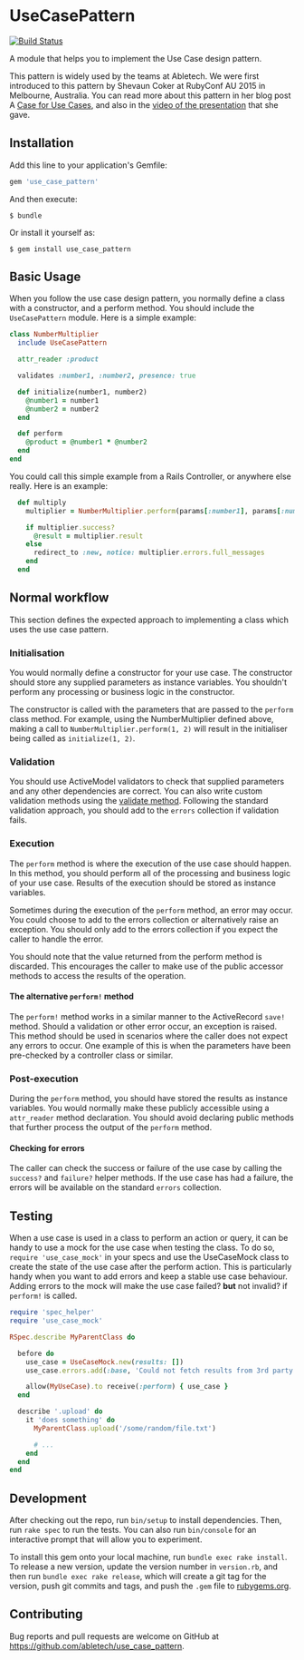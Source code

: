# UseCasePattern

[![Build Status](https://travis-ci.org/AbleTech/use_case_pattern.svg?branch=master)](https://travis-ci.org/AbleTech/use_case_pattern)

A module that helps you to implement the Use Case design pattern.

This pattern is widely used by the teams at Abletech. We were first introduced to this pattern by Shevaun Coker at RubyConf AU 2015 in Melbourne, Australia. You can read more about this pattern in her blog post A [Case for Use Cases](http://webuild.envato.com/blog/a-case-for-use-cases/), and also in the [video of the presentation](https://rubyconf.eventer.com/rubyconf-australia-2015-1223/a-case-for-use-cases-by-shevaun-coker-1734) that she gave.

## Installation

Add this line to your application's Gemfile:

```ruby
gem 'use_case_pattern'
```

And then execute:

    $ bundle

Or install it yourself as:

    $ gem install use_case_pattern

## Basic Usage

When you follow the use case design pattern, you normally define a class with a constructor, and a perform method. You should include the `UseCasePattern` module. Here is a simple example:

```ruby
class NumberMultiplier
  include UseCasePattern

  attr_reader :product

  validates :number1, :number2, presence: true

  def initialize(number1, number2)
    @number1 = number1
    @number2 = number2
  end

  def perform
    @product = @number1 * @number2
  end
end
```

You could call this simple example from a Rails Controller, or anywhere else really. Here is an example:

```ruby
  def multiply
    multiplier = NumberMultiplier.perform(params[:number1], params[:number2])

    if multiplier.success?
      @result = multiplier.result
    else
      redirect_to :new, notice: multiplier.errors.full_messages
    end
  end
```

## Normal workflow

This section defines the expected approach to implementing a class which uses the use case pattern.

### Initialisation

You would normally define a constructor for your use case. The constructor should store any supplied parameters as instance variables. You shouldn't perform any processing or business logic in the constructor.

The constructor is called with the parameters that are passed to the `perform` class method. For example, using the NumberMultiplier defined above, making a call to `NumberMultiplier.perform(1, 2)` will result in the initialiser being called as `initialize(1, 2)`.

### Validation

You should use ActiveModel validators to check that supplied parameters and any other dependencies are correct. You can also write custom validation methods using the [validate method](http://api.rubyonrails.org/classes/ActiveModel/Validations/ClassMethods.html#method-i-validate). Following the standard validation approach, you should add to the `errors` collection if validation fails.

### Execution

The `perform` method is where the execution of the use case should happen. In this method, you should perform all of the processing and business logic of your use case. Results of the execution should be stored as instance variables.

Sometimes during the execution of the `perform` method, an error may occur. You could choose to add to the errors collection or alternatively raise an exception. You should only add to the errors collection if you expect the caller to handle the error.

You should note that the value returned from the perform method is discarded. This encourages the caller to make use of the public accessor methods to access the results of the operation.

#### The alternative `perform!` method

The `perform!` method works in a similar manner to the ActiveRecord `save!` method. Should a validation or other error occur, an exception is raised. This method should be used in scenarios where the caller does not expect any errors to occur. One example of this is when the parameters have been pre-checked by a controller class or similar.

### Post-execution

During the `perform` method, you should have stored the results as instance variables. You would normally make these publicly accessible using a `attr_reader` method declaration. You should avoid declaring public methods that further process the output of the `perform` method.

#### Checking for errors

The caller can check the success or failure of the use case by calling the `success?` and `failure?` helper methods. If the use case has had a failure, the errors will be available on the standard `errors` collection.

## Testing
When a use case is used in a class to perform an action or query, it can be handy to use a mock for the use case when testing the class.
To do so, `require 'use_case_mock'` in your specs and use the UseCaseMock class to create the state of the use case after the perform action. This is particularly handy when you want to add errors and keep a stable use case behaviour.
Adding errors to the mock will make the use case failed? **but** not invalid? if `perform!` is called.

```ruby
require 'spec_helper'
require 'use_case_mock'

RSpec.describe MyParentClass do

  before do
    use_case = UseCaseMock.new(results: [])
    use_case.errors.add(:base, 'Could not fetch results from 3rd party API')

    allow(MyUseCase).to receive(:perform) { use_case }
  end

  describe '.upload' do
    it 'does something' do
      MyParentClass.upload('/some/random/file.txt')

      # ...
    end
  end
end

```

## Development

After checking out the repo, run `bin/setup` to install dependencies. Then, run `rake spec` to run the tests. You can also run `bin/console` for an interactive prompt that will allow you to experiment.

To install this gem onto your local machine, run `bundle exec rake install`. To release a new version, update the version number in `version.rb`, and then run `bundle exec rake release`, which will create a git tag for the version, push git commits and tags, and push the `.gem` file to [rubygems.org](https://rubygems.org).

## Contributing

Bug reports and pull requests are welcome on GitHub at https://github.com/abletech/use_case_pattern.
